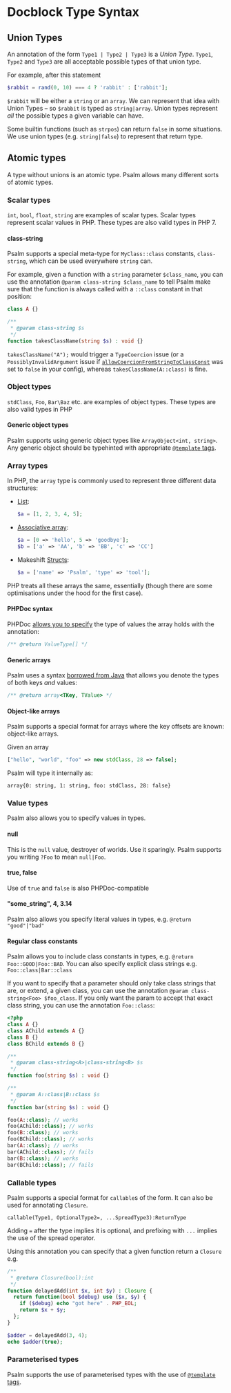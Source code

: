 # Docblock Type Syntax

## Union Types

An annotation of the form `Type1 | Type2 | Type3` is a _Union Type_. `Type1`, `Type2` and `Type3` are all acceptable possible types of that union type.

For example, after this statement
```php
$rabbit = rand(0, 10) === 4 ? 'rabbit' : ['rabbit'];
```
`$rabbit` will be either a `string` or an `array`. We can represent that idea with Union Types – so `$rabbit` is typed as `string|array`. Union types represent *all* the possible types a given variable can have.

Some builtin functions (such as `strpos`) can return `false` in some situations. We use union types (e.g. `string|false`) to represent that return type.

## Atomic types

A type without unions is an atomic type. Psalm allows many different sorts of atomic types.

### Scalar types

`int`, `bool`, `float`, `string` are examples of scalar types. Scalar types represent scalar values in PHP. These types are also valid types in PHP 7.

#### class-string

Psalm supports a special meta-type for `MyClass::class` constants, `class-string`, which can be used everywhere `string` can.

For example, given a function with a `string` parameter `$class_name`, you can use the annotation `@param class-string $class_name` to tell Psalm make sure that the function is always called with a `::class` constant in that position:

```php
class A {}

/**
 * @param class-string $s
 */
function takesClassName(string $s) : void {}
```

`takesClassName("A");` would trigger a `TypeCoercion` issue (or a `PossiblyInvalidArgument` issue if [`allowCoercionFromStringToClassConst`](configuration.md#coding-style) was set to `false` in your config), whereas `takesClassName(A::class)` is fine.

### Object types

`stdClass`, `Foo`, `Bar\Baz` etc. are examples of object types. These types are also valid types in PHP

#### Generic object types

Psalm supports using generic object types like `ArrayObject<int, string>`. Any generic object should be typehinted with appropriate [`@template` tags](templated_annotations.md).

### Array types

In PHP, the `array` type is commonly used to represent three different data structures:

 - [List](https://en.wikipedia.org/wiki/List_(abstract_data_type)):
    ```php
    $a = [1, 2, 3, 4, 5];
    ```

 - [Associative array](https://en.wikipedia.org/wiki/Associative_array):
    ```php
    $a = [0 => 'hello', 5 => 'goodbye'];
    $b = ['a' => 'AA', 'b' => 'BB', 'c' => 'CC']
    ```

 - Makeshift [Structs](https://en.wikipedia.org/wiki/Struct_(C_programming_language)):
    ```php
    $a = ['name' => 'Psalm', 'type' => 'tool'];
    ```

PHP treats all these arrays the same, essentially (though there are some optimisations under the hood for the first case).

#### PHPDoc syntax

PHPDoc [allows you to specify](https://phpdoc.org/docs/latest/references/phpdoc/types.html#arrays) the  type of values the array holds with the annotation:
```php
/** @return ValueType[] */
```

#### Generic arrays

Psalm uses a syntax [borrowed from Java](https://en.wikipedia.org/wiki/Generics_in_Java) that allows you denote the types of both keys *and* values:
```php
/** @return array<TKey, TValue> */
```

#### Object-like arrays

Psalm supports a special format for arrays where the key offsets are known: object-like arrays.

Given an array

```php
["hello", "world", "foo" => new stdClass, 28 => false];
```

Psalm will type it internally as:

```
array{0: string, 1: string, foo: stdClass, 28: false}
```

### Value types

Psalm also allows you to specify values in types.

#### null

This is the `null` value, destroyer of worlds. Use it sparingly. Psalm supports you writing `?Foo` to mean `null|Foo`.

#### true, false

Use of `true` and `false` is also PHPDoc-compatible

#### "some_string", 4, 3.14

Psalm also allows you specify literal values in types, e.g. `@return "good"|"bad"`

#### Regular class constants

Psalm allows you to include class constants in types, e.g. `@return Foo::GOOD|Foo::BAD`. You can also specify explicit class strings e.g. `Foo::class|Bar::class`

If you want to specify that a parameter should only take class strings that are, or extend, a given class, you can use the annotation `@param class-string<Foo> $foo_class`. If you only want the param to accept that exact class string, you can use the annotation `Foo::class`:

```php
<?php
class A {}
class AChild extends A {}
class B {}
class BChild extends B {}

/**
 * @param class-string<A>|class-string<B> $s
 */
function foo(string $s) : void {}

/**
 * @param A::class|B::class $s
 */
function bar(string $s) : void {}

foo(A::class); // works
foo(AChild::class); // works
foo(B::class); // works
foo(BChild::class); // works
bar(A::class); // works
bar(AChild::class); // fails
bar(B::class); // works
bar(BChild::class); // fails
```

### Callable types

Psalm supports a special format for `callable`s of the form. It can also be used for annotating `Closure`.

```
callable(Type1, OptionalType2=, ...SpreadType3):ReturnType
```

Adding `=` after the type implies it is optional, and prefixing with `...` implies the use of the spread operator.

Using this annotation you can specify that a given function return a `Closure` e.g.

```php
/**
 * @return Closure(bool):int
 */
function delayedAdd(int $x, int $y) : Closure {
  return function(bool $debug) use ($x, $y) {
    if ($debug) echo "got here" . PHP_EOL;
    return $x + $y;
  };
}

$adder = delayedAdd(3, 4);
echo $adder(true);
```

### Parameterised types

Psalm supports the use of parameterised types with the use of [`@template` tags](templated_annotations.md).

